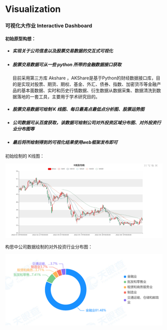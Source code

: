# Visualization

### 可视化大作业 Interactive Dashboard

#### 初始原型构想：

- ##### 实现关于公司信息以及股票交易数据的交互式可视化

- ##### 股票交易数据可从一些 python 所带的金融数据接口获取

  目前采用第三方库 Akshare ，AKShare是基于Python的财经数据接口库，目的是实现对股票、期货、期权、基金、外汇、债券、指数、加密货币等金融产品的基本面数据、实时和历史行情数据、衍生数据从数据采集、数据清洗到数据落地的一套工具，主要用于学术研究目的。

- ##### 股票交易数据可绘制 K 线图、每日最高点最低点分析图、股票运势图

- ##### 公司数据可从百度获取，该数据可绘制公司对外投资区域分布图、对外投资行业分布图等

- ##### 最后将所绘制得到的可视化结果使用web框架发布即可

初始绘制的 K线图：

![k线图](images/k线图.png)

构思中公司数据绘制的对外投资行业分布图：

![对外投资-对外投资行业分布图](images/对外投资-对外投资行业分布图.png)
